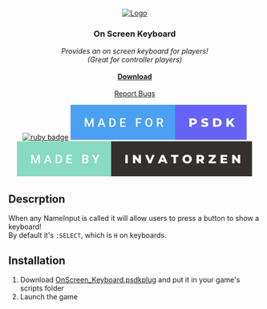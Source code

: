 <!-- PROJECT LOGO -->
<br />
<div align="center">
  <a href="https://github.com/invatorzen/PSDKPlugins">
    <img src="https://i.imgur.com/Q3LOc4v.png" alt="Logo" width="240" height="240">
  </a>

  <h3 align="center">On Screen Keyboard</h3>

  <p align="center">
    <i>Provides an on screen keyboard for players!<br>(Great for controller players)</i>
    <br /> <br />
    <a href="/plugins/OnScreen_Keyboard/OnScreen_Keyboard.psdkplug"><strong>Download</strong></a>
    <br />
    <br />
    <a href="https://github.com/invatorzen/InvatorzenPSDKPlugins/issues">Report Bugs</a>
      
  [![ruby badge](https://forthebadge.com/images/badges/made-with-ruby.svg)](https://forthebadge.com)
  [![psdk badge](/svgs/made_for_psdk.svg)](https://gitlab.com/pokemonsdk/pokemonsdk)
  [![invatorzen badge](/svgs/made_by_invatorzen.svg)](https://github.com/invatorzen/Invatorzens_PSDKPlugins/tree/main)
  </p>
</div>

## Descrption
When any NameInput is called it will allow users to press a button to show a keyboard!<br>
By default it's ``:SELECT``, which is ``H`` on keyboards.

## Installation
<ol>
  <li>Download <a href="/plugins/OnScreen_Keyboard/OnScreen_Keyboard.psdkplug">OnScreen_Keyboard.psdkplug</a> and put it in your game's scripts folder</li>
  <li>Launch the game</li>
</ol>